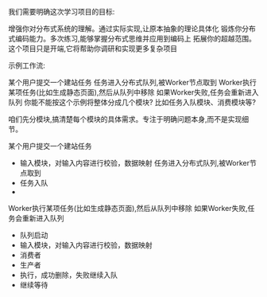 我们需要明确这次学习项目的目标:

增强你对分布式系统的理解。通过实际实现,让原本抽象的理论具体化
锻炼你分布式编码能力。多次练习,能够掌握分布式思维并应用到编码上
拓展你的超越范围。这个项目只是开端,它将帮助你调研和实现更多复杂项目

示例工作流:

某个用户提交一个建站任务
任务进入分布式队列,被Worker节点取到
Worker执行某项任务(比如生成静态页面),然后从队列中移除
如果Worker失败,任务会重新进入队列
你能不能按这个示例将整体分成几个模块? 比如任务入队模块、消费模块等?

咱们先分模块,搞清楚每个模块的具体需求。专注于明确问题本身,而不是实现细节。


某个用户提交一个建站任务
- 输入模块，对输入内容进行校验，数据映射
任务进入分布式队列,被Worker节点取到
- 任务入队
- 
Worker执行某项任务(比如生成静态页面),然后从队列中移除
如果Worker失败,任务会重新进入队列 

- 队列启动
- 输入模块，对输入内容进行校验，数据映射
- 消费者
- 生产者
- 执行，成功删除，失败继续入队
- 继续等待
  
